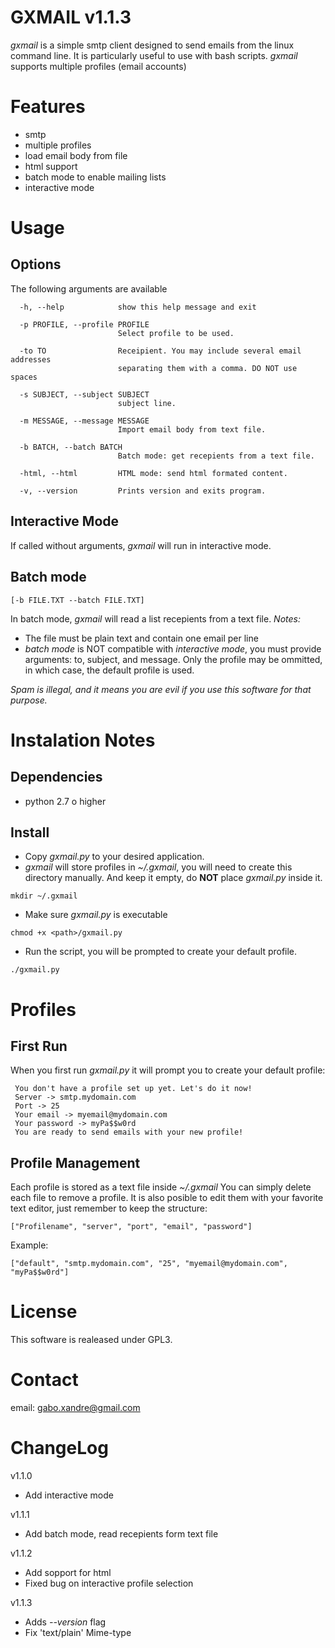 # GXMAIL v1.1.3

*gxmail* is a simple smtp client designed to send emails from the linux command line.
It is particularly useful to use with bash scripts. 
*gxmail* supports multiple profiles (email accounts)

# Features
* smtp
* multiple profiles
* load email body from file
* html support
* batch mode to enable mailing lists
* interactive mode


# Usage

## Options
The following arguments are available
```
  -h, --help            show this help message and exit

  -p PROFILE, --profile PROFILE
                        Select profile to be used.

  -to TO                Receipient. You may include several email addresses
                        separating them with a comma. DO NOT use spaces

  -s SUBJECT, --subject SUBJECT
                        subject line.

  -m MESSAGE, --message MESSAGE
                        Import email body from text file.

  -b BATCH, --batch BATCH
                        Batch mode: get recepients from a text file.

  -html, --html         HTML mode: send html formated content.

  -v, --version         Prints version and exits program.
```

## Interactive Mode

If called without arguments, *gxmail* will run in interactive mode.

## Batch mode 

    [-b FILE.TXT --batch FILE.TXT]
In batch mode, *gxmail* will read a list recepients from a text file.
*Notes:*
* The file must be plain text and contain one email per line
* *batch mode* is NOT compatible with *interactive mode*, you must provide arguments: to, subject, and message. Only the profile may be ommitted, in which case, the default profile is used.

*Spam is illegal, and it means you are evil if you use this software for that purpose.*

# Instalation Notes
## Dependencies
* python 2.7 o higher

## Install

* Copy *gxmail.py* to your desired application.
* *gxmail* will store profiles in *~/.gxmail*, you will need to create this directory manually. And keep it empty, do **NOT** place *gxmail.py* inside it.
```Shell
mkdir ~/.gxmail
```
* Make sure *gxmail.py* is executable
```Shell
chmod +x <path>/gxmail.py
```
* Run the script, you will be prompted to create your default profile.
```Shell
./gxmail.py
```
# Profiles

## First Run
When you first run *gxmail.py* it will prompt you to create your default profile:
```
 You don't have a profile set up yet. Let's do it now!
 Server -> smtp.mydomain.com
 Port -> 25
 Your email -> myemail@mydomain.com
 Your password -> myPa$$w0rd
 You are ready to send emails with your new profile!
```
## Profile Management
Each profile is stored as a text file inside *~/.gxmail*
You can simply delete each file to remove a profile.
It is also posible to edit them with your favorite text editor, just remember to keep the structure:

    ["Profilename", "server", "port", "email", "password"]

Example:

    ["default", "smtp.mydomain.com", "25", "myemail@mydomain.com", "myPa$$w0rd"]

# License

This software is realeased under GPL3.

# Contact

email: gabo.xandre@gmail.com

# ChangeLog
v1.1.0 
* Add interactive mode

v1.1.1 
* Add batch mode, read recepients form text file

v1.1.2 
* Add sopport for html
* Fixed bug on interactive profile selection

v1.1.3
* Adds *--version* flag
* Fix 'text/plain' Mime-type
